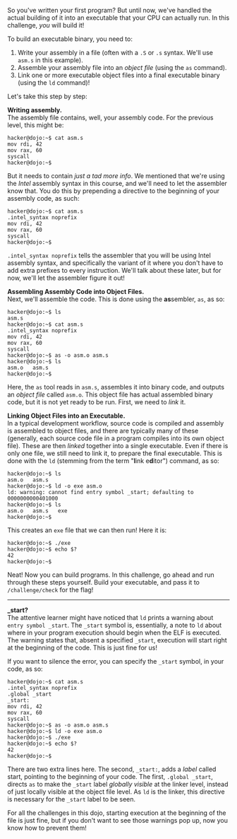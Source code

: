 So you've written your first program?
But until now, we've handled the actual building of it into an executable that your CPU can actually run.
In this challenge, _you_ will build it!

To build an executable binary, you need to:

1. Write your assembly in a file (often with a `.S` or `.s` syntax. We'll use `asm.s` in this example).
2. Assemble your assembly file into an _object file_ (using the `as` command).
3. Link one or more executable object files into a final executable binary (using the `ld` command)!

Let's take this step by step:

**Writing assembly.**  
The assembly file contains, well, your assembly code.
For the previous level, this might be:

```console
hacker@dojo:~$ cat asm.s
mov rdi, 42
mov rax, 60
syscall
hacker@dojo:~$
```

But it needs to contain _just a tad more info_.
We mentioned that we're using the _Intel_ assembly syntax in this course, and we'll need to let the assembler know that.
You do this by prepending a directive to the beginning of your assembly code, as such:

```console
hacker@dojo:~$ cat asm.s
.intel_syntax noprefix
mov rdi, 42
mov rax, 60
syscall
hacker@dojo:~$
```

`.intel_syntax noprefix` tells the assembler that you will be using Intel assembly syntax, and specifically the variant of it where you don't have to add extra prefixes to every instruction.
We'll talk about these later, but for now, we'll let the assembler figure it out!

**Assembling Assembly Code into Object Files.**  
Next, we'll assemble the code.
This is done using the **as**sembler, `as`, as so:

```console
hacker@dojo:~$ ls
asm.s
hacker@dojo:~$ cat asm.s
.intel_syntax noprefix
mov rdi, 42
mov rax, 60
syscall
hacker@dojo:~$ as -o asm.o asm.s
hacker@dojo:~$ ls
asm.o   asm.s
hacker@dojo:~$
```

Here, the `as` tool reads in `asm.s`, assembles it into binary code, and outputs an _object file_ called `asm.o`.
This object file has actual assembled binary code, but it is not yet ready to be run.
First, we need to _link_ it.

**Linking Object Files into an Executable.**  
In a typical development workflow, source code is compiled and assembly is assembled to object files, and there are typically many of these (generally, each source code file in a program compiles into its own object file).
These are then _linked_ together into a single executable.
Even if there is only one file, we still need to link it, to prepare the final executable.
This is done with the `ld` (stemming from the term "**l**ink e**d**itor") command, as so:

```console
hacker@dojo:~$ ls
asm.o   asm.s
hacker@dojo:~$ ld -o exe asm.o
ld: warning: cannot find entry symbol _start; defaulting to 0000000000401000
hacker@dojo:~$ ls
asm.o   asm.s   exe
hacker@dojo:~$
```

This creates an `exe` file that we can then run!
Here it is:

```console
hacker@dojo:~$ ./exe
hacker@dojo:~$ echo $?
42
hacker@dojo:~$
```

Neat!
Now you can build programs.
In this challenge, go ahead and run through these steps yourself.
Build your executable, and pass it to `/challenge/check` for the flag!

----
**_start?**  
The attentive learner might have noticed that `ld` prints a warning about `entry symbol _start`.
The `_start` symbol is, essentially, a note to `ld` about where in your program execution should begin when the ELF is executed.
The warning states that, absent a specified `_start`, execution will start right at the beginning of the code.
This is just fine for us!

If you want to silence the error, you can specify the `_start` symbol, in your code, as so:

```console
hacker@dojo:~$ cat asm.s
.intel_syntax noprefix
.global _start
_start:
mov rdi, 42
mov rax, 60
syscall
hacker@dojo:~$ as -o asm.o asm.s
hacker@dojo:~$ ld -o exe asm.o
hacker@dojo:~$ ./exe
hacker@dojo:~$ echo $?
42
hacker@dojo:~$
```

There are two extra lines here.
The second, `_start:`, adds a _label_ called start, pointing to the beginning of your code.
The first, `.global _start`, directs `as` to make the `_start` label _globally visible_ at the linker level, instead of just locally visible at the object file level.
As `ld` is the linker, this directive is necessary for the `_start` label to be seen.

For all the challenges in this dojo, starting execution at the beginning of the file is just fine, but if you don't want to see those warnings pop up, now you know how to prevent them!
